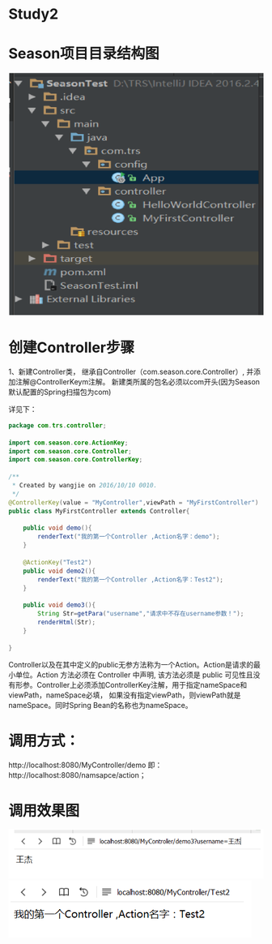 # Study2

# Season项目目录结构图
![Season项目目录结构图](img/1.png)

# 创建Controller步骤
1、新建Controller类，
   继承自Controller（com.season.core.Controller）,
   并添加注解@ControllerKeym注解。
   新建类所属的包名必须以com开头(因为Season默认配置的Spring扫描包为com)
   
   详见下：
```java
package com.trs.controller;

import com.season.core.ActionKey;
import com.season.core.Controller;
import com.season.core.ControllerKey;

/**
 * Created by wangjie on 2016/10/10 0010.
 */
@ControllerKey(value = "MyController",viewPath = "MyFirstController")
public class MyFirstController extends Controller{

    public void demo(){
        renderText("我的第一个Controller ,Action名字：demo");
    }

    @ActionKey("Test2")
    public void demo2(){
        renderText("我的第一个Controller ,Action名字：Test2");
    }

    public void demo3(){
        String Str=getPara("username","请求中不存在username参数！");
        renderHtml(Str);
    }

}
```
Controller以及在其中定义的public无参方法称为一个Action。Action是请求的最小单位。Action 方法必须在 Controller 中声明,
该方法必须是 public 可见性且没有形参。Controller上必须添加ControllerKey注解，用于指定nameSpace和viewPath，nameSpace必填，
如果没有指定viewPath，则viewPath就是nameSpace。同时Spring Bean的名称也为nameSpace。

# 调用方式：
   http://localhost:8080/MyController/demo
   即：http://localhost:8080/namsapce/action；
   
# 调用效果图
   ![调用Test2的效果](img/2.png)
   ![调用demo3的效果](img/3.png)
